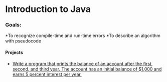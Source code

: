 
# Introduction to Java

### Goals:
*To recognize compile-time and run-time errors
*To describe an algorithm with pseudocode


#### Projects
* [Write a program that prints the balance of an account after the first, second, and third year. The account has an initial balance of $1,000 and earns 5 percent interest per year.](Section-01-Getting-Started-And-Assessment/email.md)

